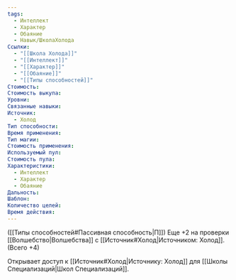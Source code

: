 ```yaml
---
tags:
  - Интеллект
  - Характер
  - Обаяние
  - Навык/ШколаХолода
Ссылки:
  - "[[Школа Холода]]"
  - "[[Интеллект]]"
  - "[[Характер]]"
  - "[[Обаяние]]"
  - "[[Типы способностей]]"
Стоимость: 
Стоимость выкупа: 
Уровни: 
Связанные навыки: 
Источник:
  - Холод
Тип способности: 
Время применения: 
Тип магии: 
Стоимость применения: 
Используемый пул: 
Стоимость пула: 
Характеристики:
  - Интеллект
  - Характер
  - Обаяние
Дальность: 
Шаблон: 
Количество целей: 
Время действия:
---
```

([[Типы способностей#Пассивная способность|П]]) Еще +2 на проверки [[Волшебство|Волшебства]] с [[Источник#Холод|Источником: Холод]]. (Всего +4)

Открывает доступ к [[Источник#Холод|Источнику: Холод]] для [[Школы Специализаций|Школ Специализаций]]. 